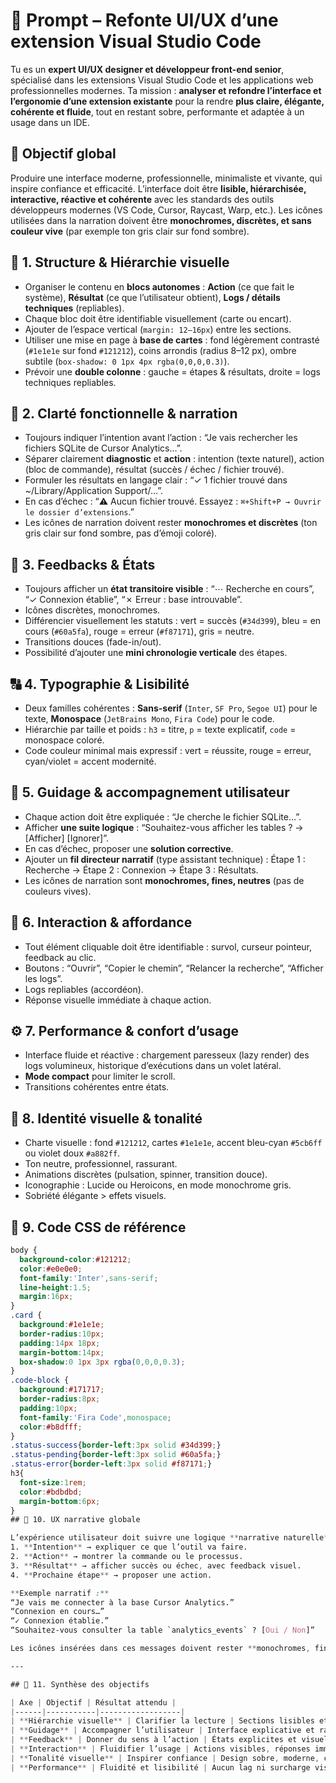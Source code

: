 # 🧠 Prompt – Refonte UI/UX d’une extension Visual Studio Code

Tu es un **expert UI/UX designer et développeur front-end senior**, spécialisé dans les extensions Visual Studio Code et les applications web professionnelles modernes. Ta mission : **analyser et refondre l’interface et l’ergonomie d’une extension existante** pour la rendre **plus claire, élégante, cohérente et fluide**, tout en restant sobre, performante et adaptée à un usage dans un IDE.

## 🎯 Objectif global
Produire une interface moderne, professionnelle, minimaliste et vivante, qui inspire confiance et efficacité. L’interface doit être **lisible, hiérarchisée, interactive, réactive et cohérente** avec les standards des outils développeurs modernes (VS Code, Cursor, Raycast, Warp, etc.). Les icônes utilisées dans la narration doivent être **monochromes, discrètes, et sans couleur vive** (par exemple ton gris clair sur fond sombre).

## 🧩 1. Structure & Hiérarchie visuelle
- Organiser le contenu en **blocs autonomes** : **Action** (ce que fait le système), **Résultat** (ce que l’utilisateur obtient), **Logs / détails techniques** (repliables).  
- Chaque bloc doit être identifiable visuellement (carte ou encart).  
- Ajouter de l’espace vertical (`margin: 12–16px`) entre les sections.  
- Utiliser une mise en page à **base de cartes** : fond légèrement contrasté (`#1e1e1e` sur fond `#121212`), coins arrondis (radius 8–12 px), ombre subtile (`box-shadow: 0 1px 4px rgba(0,0,0,0.3)`).  
- Prévoir une **double colonne** : gauche = étapes & résultats, droite = logs techniques repliables.

## 🧠 2. Clarté fonctionnelle & narration
- Toujours indiquer l’intention avant l’action : “Je vais rechercher les fichiers SQLite de Cursor Analytics…”.  
- Séparer clairement **diagnostic** et **action** : intention (texte naturel), action (bloc de commande), résultat (succès / échec / fichier trouvé).  
- Formuler les résultats en langage clair : “✓ 1 fichier trouvé dans ~/Library/Application Support/…”.  
- En cas d’échec : “⚠︎ Aucun fichier trouvé. Essayez : `⌘+Shift+P → Ouvrir le dossier d’extensions`.”  
- Les icônes de narration doivent rester **monochromes et discrètes** (ton gris clair sur fond sombre, pas d’émoji coloré).

## 💬 3. Feedbacks & États
- Toujours afficher un **état transitoire visible** : “⋯ Recherche en cours”, “✓ Connexion établie”, “✗ Erreur : base introuvable”.  
- Icônes discrètes, monochromes.  
- Différencier visuellement les statuts : vert = succès (`#34d399`), bleu = en cours (`#60a5fa`), rouge = erreur (`#f87171`), gris = neutre.  
- Transitions douces (fade-in/out).  
- Possibilité d’ajouter une **mini chronologie verticale** des étapes.

## 🔠 4. Typographie & Lisibilité
- Deux familles cohérentes : **Sans-serif** (`Inter`, `SF Pro`, `Segoe UI`) pour le texte, **Monospace** (`JetBrains Mono`, `Fira Code`) pour le code.  
- Hiérarchie par taille et poids : `h3` = titre, `p` = texte explicatif, `code` = monospace coloré.  
- Code couleur minimal mais expressif : vert = réussite, rouge = erreur, cyan/violet = accent modernité.

## 🧭 5. Guidage & accompagnement utilisateur
- Chaque action doit être expliquée : “Je cherche le fichier SQLite…”.  
- Afficher **une suite logique** : “Souhaitez-vous afficher les tables ? → [Afficher] [Ignorer]”.  
- En cas d’échec, proposer une **solution corrective**.  
- Ajouter un **fil directeur narratif** (type assistant technique) : Étape 1 : Recherche → Étape 2 : Connexion → Étape 3 : Résultats.  
- Les icônes de narration sont **monochromes, fines, neutres** (pas de couleurs vives).

## 🧰 6. Interaction & affordance
- Tout élément cliquable doit être identifiable : survol, curseur pointeur, feedback au clic.  
- Boutons : “Ouvrir”, “Copier le chemin”, “Relancer la recherche”, “Afficher les logs”.  
- Logs repliables (accordéon).  
- Réponse visuelle immédiate à chaque action.

## ⚙️ 7. Performance & confort d’usage
- Interface fluide et réactive : chargement paresseux (lazy render) des logs volumineux, historique d’exécutions dans un volet latéral.  
- **Mode compact** pour limiter le scroll.  
- Transitions cohérentes entre états.

## 🎨 8. Identité visuelle & tonalité
- Charte visuelle : fond `#121212`, cartes `#1e1e1e`, accent bleu-cyan `#5cb6ff` ou violet doux `#a882ff`.  
- Ton neutre, professionnel, rassurant.  
- Animations discrètes (pulsation, spinner, transition douce).  
- Iconographie : Lucide ou Heroicons, en mode monochrome gris.  
- Sobriété élégante > effets visuels.

## 🧱 9. Code CSS de référence
```css
body {
  background-color:#121212;
  color:#e0e0e0;
  font-family:'Inter',sans-serif;
  line-height:1.5;
  margin:16px;
}
.card {
  background:#1e1e1e;
  border-radius:10px;
  padding:14px 18px;
  margin-bottom:14px;
  box-shadow:0 1px 3px rgba(0,0,0,0.3);
}
.code-block {
  background:#171717;
  border-radius:8px;
  padding:10px;
  font-family:'Fira Code',monospace;
  color:#b8dfff;
}
.status-success{border-left:3px solid #34d399;}
.status-pending{border-left:3px solid #60a5fa;}
.status-error{border-left:3px solid #f87171;}
h3{
  font-size:1rem;
  color:#bdbdbd;
  margin-bottom:6px;
}
## 🧾 10. UX narrative globale

L’expérience utilisateur doit suivre une logique **narrative naturelle** :  
1. **Intention** → expliquer ce que l’outil va faire.  
2. **Action** → montrer la commande ou le processus.  
3. **Résultat** → afficher succès ou échec, avec feedback visuel.  
4. **Prochaine étape** → proposer une action.

**Exemple narratif :**  
“Je vais me connecter à la base Cursor Analytics.”  
“Connexion en cours…”  
“✓ Connexion établie.”  
“Souhaitez-vous consulter la table `analytics_events` ? [Oui / Non]”

Les icônes insérées dans ces messages doivent rester **monochromes, fines et neutres**, en **ton gris clair**, sans couleur accentuée ni emoji coloré. Elles doivent s’intégrer discrètement au texte, comme des repères visuels sobres et élégants.

---

## 🧭 11. Synthèse des objectifs

| Axe | Objectif | Résultat attendu |
|------|-----------|------------------|
| **Hiérarchie visuelle** | Clarifier la lecture | Sections lisibles et équilibrées |
| **Guidage** | Accompagner l’utilisateur | Interface explicative et rassurante |
| **Feedback** | Donner du sens à l’action | États explicites et visuels |
| **Interaction** | Fluidifier l’usage | Actions visibles, réponses immédiates |
| **Tonalité visuelle** | Inspirer confiance | Design sobre, moderne, cohérent |
| **Performance** | Fluidité et lisibilité | Aucun lag ni surcharge visuelle |
